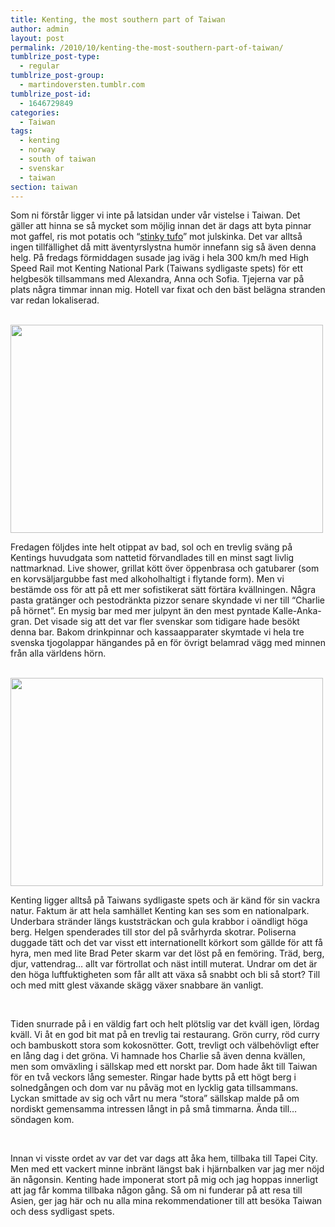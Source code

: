 ```yaml
---
title: Kenting, the most southern part of Taiwan
author: admin
layout: post
permalink: /2010/10/kenting-the-most-southern-part-of-taiwan/
tumblrize_post-type:
  - regular
tumblrize_post-group:
  - martindoversten.tumblr.com
tumblrize_post-id:
  - 1646729849
categories:
  - Taiwan
tags:
  - kenting
  - norway
  - south of taiwan
  - svenskar
  - taiwan
section: taiwan
---
```

Som ni förstår ligger vi inte på latsidan under vår vistelse i Taiwan. Det gäller att hinna se så mycket som möjlig innan det är dags att byta pinnar mot gaffel, ris mot potatis och &#8220;<a href="http://en.wikipedia.org/wiki/Stinky_tofu" target="_blank">stinky tufo</a>&#8221; mot julskinka. Det var alltså ingen tillfällighet då mitt äventyrslystna humör innefann sig så även denna helg. På fredags förmiddagen susade jag iväg i hela 300 km/h med High Speed Rail mot Kenting National Park (Taiwans sydligaste spets) för ett helgbesök tillsammans med Alexandra, Anna och Sofia. Tjejerna var på plats några timmar innan mig. Hotell var fixat och den bäst belägna stranden var redan lokaliserad.

<br class="spacer_" />

<img class="size-large wp-image-252 alignnone" title="Kenting, Beach" src="https://s3-eu-west-1.amazonaws.com/doversten.se/assets/101015-004.jpg" alt="" width="500" height="333" />

<br class="spacer_" />

Fredagen följdes inte helt otippat av bad, sol och en trevlig sväng på Kentings huvudgata som nattetid förvandlades till en minst sagt livlig nattmarknad. Live shower, grillat kött över öppenbrasa och gatubarer (som en korvsäljargubbe fast med alkoholhaltigt i flytande form). Men vi bestämde oss för att på ett mer sofistikerat sätt förtära kvällningen. Några pasta gratänger och pestodränkta pizzor senare skyndade vi ner till &#8220;Charlie på hörnet&#8221;. En mysig bar med mer julpynt än den mest pyntade Kalle-Anka-gran. Det visade sig att det var fler svenskar som tidigare hade besökt denna bar. Bakom drinkpinnar och kassaapparater skymtade vi hela tre svenska tjogolappar hängandes på en för övrigt belamrad vägg med minnen från alla världens hörn.

<br class="spacer_" />

<img class="size-large wp-image-276 alignnone" title="Charlie at the corner" src="https://s3-eu-west-1.amazonaws.com/doversten.se/assets/101015-010.jpg" alt="" width="500" height="333" />

<br class="spacer_" />

Kenting ligger alltså på Taiwans sydligaste spets och är känd för sin vackra natur. Faktum är att hela samhället Kenting kan ses som en nationalpark. Underbara stränder längs kuststräckan och gula krabbor i oändligt höga berg. Helgen spenderades till stor del på svårhyrda skotrar. Poliserna duggade tätt och det var visst ett internationellt körkort som gällde för att få hyra, men med lite Brad Peter skarm var det löst på en femöring. Träd, berg, djur, vattendrag&#8230; allt var förtrollat och näst intill muterat. Undrar om det är den höga luftfuktigheten som får allt att växa så snabbt och bli så stort? Till och med mitt glest växande skägg växer snabbare än vanligt.

<br class="spacer_" />

Tiden snurrade på i en väldig fart och helt plötslig var det kväll igen, lördag kväll. Vi åt en god bit mat på en trevlig tai restaurang. Grön curry, röd curry och bambuskott stora som kokosnötter. Gott, trevligt och välbehövligt efter en lång dag i det gröna. Vi hamnade hos Charlie så även denna kvällen, men som omväxling i sällskap med ett norskt par. Dom hade åkt till Taiwan för en två veckors lång semester. Ringar hade bytts på ett högt berg i solnedgången och dom var nu påväg mot en lycklig gata tillsammans. Lyckan smittade av sig och vårt nu mera &#8220;stora&#8221; sällskap malde på om nordiskt gemensamma intressen långt in på små timmarna. Ända till&#8230; söndagen kom.

<br class="spacer_" />

Innan vi visste ordet av var det var dags att åka hem, tillbaka till Tapei City. Men med ett vackert minne inbränt längst bak i hjärnbalken var jag mer nöjd än någonsin. Kenting hade imponerat stort på mig och jag hoppas innerligt att jag får komma tillbaka någon gång. Så om ni funderar på att resa till Asien, ger jag här och nu alla mina rekommendationer till att besöka Taiwan och dess sydligast spets.